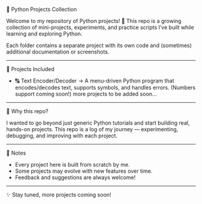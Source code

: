🐍 Python Projects Collection

Welcome to my repository of Python projects! 🎉
This repo is a growing collection of mini-projects, experiments, and practice scripts I’ve built while learning and exploring Python.

Each folder contains a separate project with its own code and (sometimes) additional documentation or screenshots.

---

📂 Projects Included

* 🔠 Text Encoder/Decoder → A menu-driven Python program that encodes/decodes text, supports symbols, and handles errors. (Numbers support coming soon!)
  more projects to be added soon...
  
---

🌱 Why this repo?

I wanted to go beyond just generic Python tutorials and start building real, hands-on projects.
This repo is a log of my journey — experimenting, debugging, and improving with each project.

---

📌 Notes

* Every project here is built from scratch by me.
* Some projects may evolve with new features over time.
* Feedback and suggestions are always welcome!

---

✨ Stay tuned, more projects coming soon!
